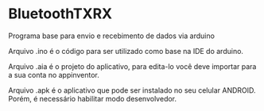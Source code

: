 # BluetoothTXRX
Programa base para envio e recebimento de dados via arduino

Arquivo .ino é o código para ser utilizado como base na IDE do arduino.

Arquivo .aia é o projeto do aplicativo, para edita-lo você deve importar para a sua conta no appinventor.

Arquivo .apk é o aplicativo que pode ser instalado no seu celular ANDROID. Porém, é necessário habilitar modo desenvolvedor.
